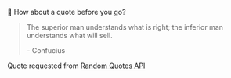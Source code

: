📣 How about a quote before you go?

> The superior man understands what is right; the inferior man understands what will sell.
>
> <p>- Confucius</p>

Quote requested from [Random Quotes API](https://github.com/lukePeavey/quotable)
